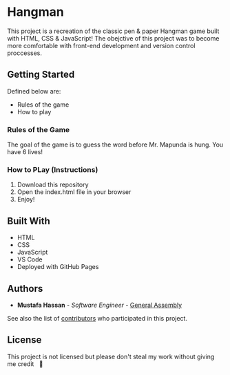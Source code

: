 # Hangman

This project is a recreation of the classic pen & paper Hangman game built with HTML, CSS & JavaScript! The obejctive of this project was to become more comfortable with front-end development and version control proccesses. 

## Getting Started

Defined below are:
* Rules of the game
* How to play


### Rules of the Game

The goal of the game is to guess the word before Mr. Mapunda is hung. You have 6 lives!


### How to PLay (Instructions)

1. Download this repository
2. Open the index.html file in your browser
3. Enjoy!

## Built With

* HTML
* CSS
* JavaScript
* VS Code
* Deployed with GitHub Pages

## Authors

* **Mustafa Hassan** - *Software Engineer* - [General Assembly](https://generalassemb.ly)

See also the list of [contributors](https://github.com/your/project/contributors) who participated in this project.

## License

This project is not licensed but please don't steal my work without giving me credit &nbsp;  :eyes:


